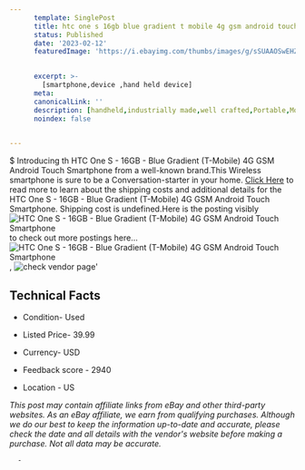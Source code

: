 ```yaml
---
      template: SinglePost
      title: htc one s 16gb blue gradient t mobile 4g gsm android touch smartphone
      status: Published
      date: '2023-02-12'
      featuredImage: 'https://i.ebayimg.com/thumbs/images/g/sSUAAOSwEHZiMz7c/s-l225.jpg'
       

      excerpt: >-
        [smartphone,device ,hand held device]
      meta:
      canonicalLink: ''
      description: [handheld,industrially made,well crafted,Portable,Mobile,Compact,Convenient,Lightweight,Maneuverable,Man-portable,Miniature,Carriable,Hand-held,Light,Holdable,Transportable,Mobile device,Pocket-sized,On-the-go,Wireless,Cordless,Compact size,Convenient size, smartphone,device ,hand held device]
      noindex: false
      

---
```

$
      Introducing th HTC One S - 16GB - Blue Gradient (T-Mobile) 4G GSM Android Touch Smartphone from a well-known brand.This Wireless smartphone is sure to be a Conversation-starter in your home. [Click Here](https://www.ebay.com/itm/403547246478?hash=item5df54a4f8e%3Ag%3AsSUAAOSwEHZiMz7c&mkevt=1&mkcid=1&mkrid=711-53200-19255-0&campid=%253CePNCampaignId%253E&customid=%253CreferenceId%253E&toolid=10049) to read more to learn about the shipping costs and additional details for the HTC One S - 16GB - Blue Gradient (T-Mobile) 4G GSM Android Touch Smartphone. Shipping cost is undefined.Here is the posting visibly ![HTC One S - 16GB - Blue Gradient (T-Mobile) 4G GSM Android Touch Smartphone](https://i.ebayimg.com/thumbs/images/g/sSUAAOSwEHZiMz7c/s-l225.jpg) to check out more postings here... ![HTC One S - 16GB - Blue Gradient (T-Mobile) 4G GSM Android Touch Smartphone](https://i.ebayimg.com/images/g/sSUAAOSwEHZiMz7c/s-l1600.jpg), ![check vendor page](https://origin-galleryplus.ebayimg.com/ws/web/403547246478_2_0_1/225x225.jpg,https://origin-galleryplus.ebayimg.com/ws/web/403547246478_3_0_1/225x225.jpg,https://origin-galleryplus.ebayimg.com/ws/web/403547246478_4_0_1/225x225.jpg,https://origin-galleryplus.ebayimg.com/ws/web/403547246478_5_0_1/225x225.jpg,https://origin-galleryplus.ebayimg.com/ws/web/403547246478_6_0_1/225x225.jpg)'

      

 ## Technical Facts 



     
      

 - Condition- Used 


      

 - Listed Price- 39.99 


      

 - Currency- USD 


      

 - Feedback score - 2940 


      

 - Location - US 


      
      

 *_This post may contain affiliate links from eBay and other third-party websites. As an eBay affiliate, we earn from qualifying purchases. Although we do our best to keep the information up-to-date and accurate, please check the date and all details with the vendor's website before making a purchase. Not all data may be accurate._*




      -
